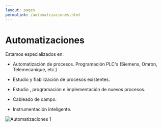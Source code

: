 ```yaml
---
layout: pages
permalink: /automatizaciones.html
---
```

<h1 class="text-black center">Automatizaciones</h1>

<div class="container">
<div class="row">
<div class="col-12 col-lg-6">
Estamos especializados en:

- Automatización de procesos. Programación PLC's (Siemens, Omron, Telemecanique, etc.)

- Estudio y fiabilización de procesos existentes.

- Estudio , programación e implementación de nuevos procesos.

- Cableado de campo.

- Instrumentación inteligente.
</div>
<div class="col-12 col-lg-6">
<img src="{{site.url}}{{site.baseurl}}/assets/media/automatizaciones/1.jpg" class="img-fluid" alt="Automatizaciones 1">
</div>
</div>
</div>